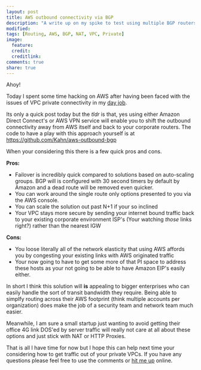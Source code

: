 ```yaml
---
layout: post
title: AWS outbound connectivity via BGP
description: "A write up on my spike to test using multiple BGP routers for a better outbound connectivity solution in AWS"
modified: 
tags: [Routing, AWS, BGP, NAT, VPC, Private]
image:
  feature:
  credit:
  creditlink:
comments: true
share: true
---
```

Ahoy!

Today I spent some time hacking on AWS after having been faced with the issues of VPC private connectivity in my [day job](https://careers.smartrecruiters.com/Atlassian/).

Its only a quick post today but the *tldr* is that, yes using either Amazon Direct Connect's or AWS VPN service will enable you to shift the outbound connectivity away from AWS itself and back to your corporate routers. The code to have a play with this approach yourself is at https://github.com/Kahn/aws-outbound-bgp

When your considering this there is a few quick pros and cons.

**Pros:**
* Failover is incredibly quick compared to solutions based on auto-scaling groups. BGP will is configured with 30 second timers by default by Amazon and a dead route will be removed even quicker.
* You can work around the single route only options presented to you via the AWS console.
* You can scale the solution out past N+1 if your so inclined
* Your VPC stays more secure by sending your internet bound traffic back to your existing corporate environment ISP's (Your watching *those* links right?) rather than the nearest IGW

**Cons:**
* You loose literally all of the network elasticity that using AWS affords you by congesting your existing links with AWS originated traffic
* Your now going to have to get some more of that PI space to address these hosts as your not going to be able to have Amazon EIP's easily either.

In short I think this solution will **is** appealing to bigger enterprises who can easily handle the sort of transit bandwidth they require. Being able to simplfy routing across their AWS footprint (think multiple accounts per organization) does make the job of a security team and network team much easier.

Meanwhile, I am sure a small startup just wanting to avoid getting their office 4G link DOS'ed by server traffic will really not care at all about these options and just stick with NAT or HTTP Proxies.

That is all I have time for now but I hope this can help next time your considering how to get traffic out of your private VPCs. If you have any questions please feel free to use the comments or [hit me up](http://www.cycloptivity.net/about/#Contact) online.
